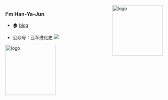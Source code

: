 <img src="https://github-readme-stats.vercel.app/api?username=Han-Ya-Jun&show_icons=true" alt="logo" height="160" align="right" style="margin: 5px; margin-bottom: 20px;" />

### I'm Han-Ya-Jun

- 🏠 [blog](https://hanyajun.com) 

- 公众号：亚军进化史
![](http://cdn.hanyajun.com/yajunjinhua.png)
<img src="https://github-profile-trophy.vercel.app/?username=&theme=flat&column=7" alt="logo" height="160" align="center" style="margin: auto; margin-bottom: 20px;" />
